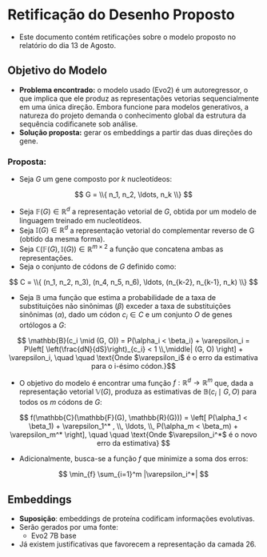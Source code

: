 # Retificação do Desenho Proposto 
- Este documento contém retificações sobre o modelo proposto no relatório do dia 13 de Agosto.

## Objetivo do Modelo
- **Problema encontrado:** o modelo usado (Evo2) é um autoregressor, o que implica que ele produz as representações vetorias sequencialmente em uma única direção. Embora funcione para modelos generativos, a natureza do projeto demanda o conhecimento global da estrutura da sequência codificanete sob análise.
- **Solução proposta:** gerar os embeddings a partir das duas direções do gene. 

### Proposta:
- Seja $G$ um gene composto por $k$ nucleotídeos:

$$
G = \\{ n_1, n_2, \ldots, n_k \\}
$$

- Seja $\mathbb{F}(G) \in \mathbb{R}^d$ a representação vetorial de $G$, obtida por um modelo de linguagem treinado em nucleotídeos.
- Seja $\mathbb{I}(G) \in \mathbb{R}^d$ a representação vetorial do complementar reverso de G (obtido da mesma forma).
- Seja $\mathbb{C}(\mathbb{F}(G), \mathbb{I}(G)) \in \mathbb{R}^{m\times2}$ a função que concatena ambas as representações.
- Seja o conjunto de códons de $G$ definido como:

$$
C = \\{ (n_1, n_2, n_3), (n_4, n_5, n_6), \ldots, (n_{k-2}, n_{k-1}, n_k) \\}
$$

- Seja $\mathbb{B}$ uma função que estima a probabilidade de a taxa de substituições não sinônimas ($\beta$) exceder a taxa de substituições sinônimas ($\alpha$), dado um códon $c_i \in C$ e um conjunto $O$ de genes ortólogos a $G$:

$$
\mathbb{B}(c_i \mid (G, O)) = P(\alpha_i < \beta_i) + \varepsilon_i = P\left[ \left(\frac{dN}{dS}\right)_{c_i} < 1 \\,\middle| (G, O) \right] + \varepsilon_i,
\quad \quad \text{Onde $\varepsilon_i$ é o erro da estimativa para o i-ésimo códon.}$$

- O objetivo do modelo é encontrar uma função $f: \mathbb{R}^d \to \mathbb{R}^m$ que, dada a representação vetorial $\mathbb{V}(G)$, produza as estimativas de $\mathbb{B}(c_i \mid G, O)$ para todos os $m$ códons de $G$:

$$
f(\mathbb{C}(\mathbb{F}(G), \mathbb{R}(G))) = \left[ P(\alpha_1 < \beta_1) + \varepsilon_1^* , \\, \ldots, \\, P(\alpha_m < \beta_m) + \varepsilon_m^* \right], \quad \quad \text{Onde $\varepsilon_i^*$ é o novo erro da estimativa}
$$

- Adicionalmente, busca-se a função $f$ que minimize a soma dos erros:

$$
\min_{f} \sum_{i=1}^m |\varepsilon_i^*|
$$

## Embeddings
- **Suposição**: embeddings de proteína codificam informações evolutivas.
- Serão gerados por uma fonte:
    - Evo2 7B base
- Já existem justificativas que favorecem a representação da camada 26.
